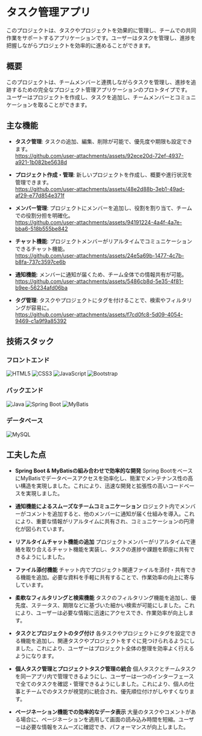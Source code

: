﻿# タスク管理アプリ

このプロジェクトは、タスクやプロジェクトを効果的に管理し、チームでの共同作業をサポートするアプリケーションです。ユーザーはタスクを管理し、進捗を把握しながらプロジェクトを効率的に進めることができます。

## 概要
このプロジェクトは、チームメンバーと連携しながらタスクを管理し、進捗を追跡するための完全なプロジェクト管理アプリケーションのプロトタイプです。<br>ユーザーはプロジェクトを作成し、タスクを追加し、チームメンバーとコミュニケーションを取ることができます。

## 主な機能
- **タスク管理**: タスクの追加、編集、削除が可能で、優先度や期限も設定できます。<br>
https://github.com/user-attachments/assets/92ece20d-72ef-4937-a921-1b082be5638d

- **プロジェクト作成・管理**: 新しいプロジェクトを作成し、概要や進行状況を管理できます。<br>
https://github.com/user-attachments/assets/48e2d88b-3eb1-49ad-af29-e77d854e371f

- **メンバー管理**: プロジェクトにメンバーを追加し、役割を割り当て、チームでの役割分担を明確化。<br>
https://github.com/user-attachments/assets/94191224-4a4f-4a7e-bba6-518b555be842

- **チャット機能**: プロジェクトメンバーがリアルタイムでコミュニケーションできるチャット機能。<br>
https://github.com/user-attachments/assets/24e5a69b-1477-4c7b-b8fa-737c3597ce6b

- **通知機能**: メンバーに通知が届くため、チーム全体での情報共有が可能。<br>
https://github.com/user-attachments/assets/5486cb8d-5e35-4f81-b9ee-56234afd06ba

- **タグ管理**: タスクやプロジェクトにタグを付けることで、検索やフィルタリングが容易に。<br>
https://github.com/user-attachments/assets/f7cd0fc8-5d09-4054-9469-c1a9f9a85392

## 技術スタック
### フロントエンド
![HTML5](https://img.shields.io/badge/HTML5-E34F26?logo=html5&logoColor=white&style=for-the-badge)
![CSS3](https://img.shields.io/badge/CSS3-1572B6?logo=css3&logoColor=white&style=for-the-badge)
![JavaScript](https://img.shields.io/badge/JavaScript-F7DF1E?logo=javascript&logoColor=black&style=for-the-badge)
![Bootstrap](https://img.shields.io/badge/Bootstrap-563D7C?logo=bootstrap&logoColor=white&style=for-the-badge)

### バックエンド
![Java](https://img.shields.io/badge/Java-007396?style=for-the-badge&logo=java&logoColor=white)
![Spring Boot](https://img.shields.io/badge/Spring%20Boot-6DB33F?logo=spring-boot&logoColor=white&style=for-the-badge)
![MyBatis](https://img.shields.io/badge/MyBatis-CB3837?logo=mybatis&logoColor=white&style=for-the-badge)

### データベース
![MySQL](https://img.shields.io/badge/MySQL-4479A1?logo=mysql&logoColor=white&style=for-the-badge)

## 工夫した点

- **Spring Boot & MyBatisの組み合わせで効率的な開発**
  Spring BootをベースにMyBatisでデータベースアクセスを効率化し、簡潔でメンテナンス性の高い構造を実現しました。これにより、迅速な開発と拡張性の高いコードベースを実現しました。

- **通知機能によるスムーズなチームコミュニケーション**
  ロジェクト内でメンバーがコメントを追加すると、他のメンバーに通知が届く仕組みを導入。これにより、重要な情報がリアルタイムに共有され、コミュニケーションの円滑化が図られています。

- **リアルタイムチャット機能の追加**
  プロジェクトメンバーがリアルタイムで連絡を取り合えるチャット機能を実装し、タスクの進捗や課題を即座に共有できるようにしました。

- **ファイル添付機能**
  チャット内でプロジェクト関連ファイルを添付・共有できる機能を追加。必要な資料を手軽に共有することで、作業効率の向上に寄与しています。

- **柔軟なフィルタリングと検索機能**
  タスクのフィルタリング機能を追加し、優先度、ステータス、期限などに基づいた細かい検索が可能にしました。これにより、ユーザーは必要な情報に迅速にアクセスでき、作業効率が向上します。

- **タスクとプロジェクトのタグ付け**
  各タスクやプロジェクトにタグを設定できる機能を追加し、関連タスクやプロジェクトをすぐに見つけられるようにしました。これにより、ユーザーはプロジェクト全体の整理を効率よく行えるようになります。

- **個人タスク管理とプロジェクトタスク管理の統合**
  個人タスクとチームタスクを同一アプリ内で管理できるようにし、ユーザーは一つのインターフェースで全てのタスクを確認・管理できるようにしました。これにより、個人の仕事とチームでのタスクが視覚的に統合され、優先順位付けがしやすくなります。

- **ページネーション機能での効率的なデータ表示**
  大量のタスクやコメントがある場合に、ページネーションを適用して画面の読み込み時間を短縮。ユーザーは必要な情報をスムーズに確認でき、パフォーマンスが向上しました。
